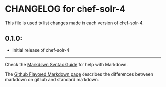 # CHANGELOG for chef-solr-4

This file is used to list changes made in each version of chef-solr-4.

## 0.1.0:

* Initial release of chef-solr-4

- - -
Check the [Markdown Syntax Guide](http://daringfireball.net/projects/markdown/syntax) for help with Markdown.

The [Github Flavored Markdown page](http://github.github.com/github-flavored-markdown/) describes the differences between markdown on github and standard markdown.
